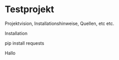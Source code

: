 # Testprojekt

Projektvision, Installationshinweise, 
Quellen, etc etc.

Installation 

pip install requests 

Hallo